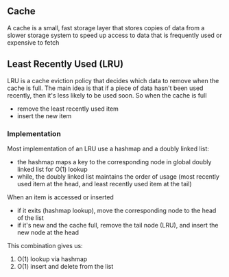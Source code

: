 ## Cache

A cache is a small, fast storage layer that stores copies of data from a slower storage system to speed up access to data that is frequently used or expensive to fetch

## Least Recently Used (LRU)

LRU is a cache eviction policy that decides which data to remove when the cache is full. The main idea is that if a piece of data hasn't been used recently, then it's less likely to be used soon. So when the cache is full

- remove the least recently used item
- insert the new item

### Implementation

Most implementation of an LRU use a hashmap and a doubly linked list:

- the hashmap maps a key to the corresponding node in global doubly linked list for O(1) lookup
- while, the doubly linked list maintains the order of usage (most recently used item at the head, and least recently used item at the tail)

When an item is accessed or inserted

- if it exits (hashmap lookup), move the corresponding node to the head of the list
- if it's new and the cache full, remove the tail node (LRU), and insert the new node at the head

This combination gives us:

1. O(1) lookup via hashmap
2. O(1) insert and delete from the list
